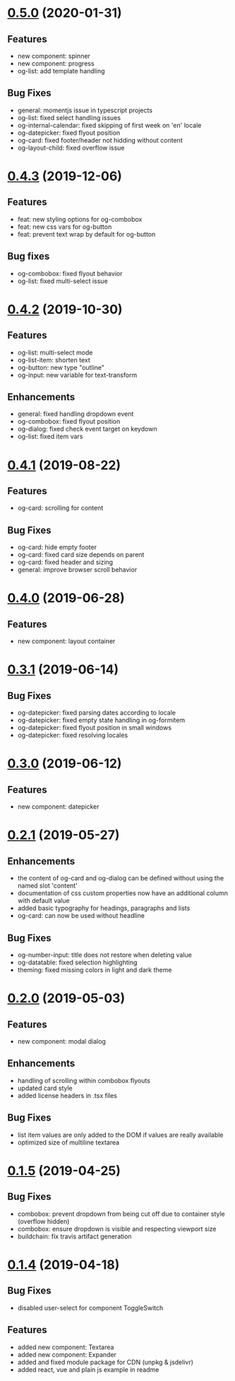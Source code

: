 # [0.5.0](https://github.com/orgenic/orgenic-ui/compare/v0.4.3...v0.5.0) (2020-01-31)

## Features
* new component: spinner
* new component: progress
* og-list: add template handling

## Bug Fixes
* general: momentjs issue in typescript projects
* og-list: fixed select handling issues
* og-internal-calendar: fixed skipping of first week on 'en' locale
* og-datepicker: fixed flyout position
* og-card: fixed footer/header not hidding without content
* og-layout-child: fixed overflow issue


# [0.4.3](https://github.com/orgenic/orgenic-ui/compare/v0.4.2...v0.4.3) (2019-12-06)

## Features
* feat: new styling options for og-combobox
* feat: new css vars for og-button
* feat: prevent text wrap by default for og-button

## Bug fixes
* og-combobox: fixed flyout behavior
* og-list: fixed multi-select issue


# [0.4.2](https://github.com/orgenic/orgenic-ui/compare/v0.4.1...v0.4.2) (2019-10-30)

## Features
* og-list: multi-select mode
* og-list-item: shorten text
* og-button: new type "outline"
* og-input: new variable for text-transform

## Enhancements
* general: fixed handling dropdown event
* og-combobox: fixed flyout position
* og-dialog: fixed check event target on keydown
* og-list: fixed item vars


# [0.4.1](https://github.com/orgenic/orgenic-ui/compare/v0.4.0...v0.4.1) (2019-08-22)

## Features
* og-card: scrolling for content

## Bug Fixes
* og-card: hide empty footer
* og-card: fixed card size depends on parent
* og-card: fixed header and sizing
* general: improve browser scroll behavior


# [0.4.0](https://github.com/orgenic/orgenic-ui/compare/v0.3.1...v0.4.0) (2019-06-28)

## Features
* new component: layout container


# [0.3.1](https://github.com/orgenic/orgenic-ui/compare/v0.3.0...v0.3.1) (2019-06-14)

## Bug Fixes
* og-datepicker: fixed parsing dates according to locale
* og-datepicker: fixed empty state handling in og-formitem
* og-datepicker: fixed flyout position in small windows
* og-datepicker: fixed resolving locales


# [0.3.0](https://github.com/orgenic/orgenic-ui/compare/v0.2.1...v0.3.0) (2019-06-12)

## Features
* new component: datepicker


# [0.2.1](https://github.com/orgenic/orgenic-ui/compare/v0.2.0...v0.2.1) (2019-05-27)

## Enhancements
* the content of og-card and og-dialog can be defined without using the named slot 'content'
* documentation of css custom properties now have an additional column with default value
* added basic typography for headings, paragraphs and lists
* og-card: can now be used without headline

## Bug Fixes
* og-number-input: title does not restore when deleting value
* og-datatable: fixed selection highlighting
* theming: fixed missing colors in light and dark theme


# [0.2.0](https://github.com/orgenic/orgenic-ui/compare/v0.1.5...v0.2.0) (2019-05-03)

## Features
* new component: modal dialog

## Enhancements
* handling of scrolling within combobox flyouts
* updated card style
* added license headers in .tsx files

## Bug Fixes
* list item values are only added to the DOM if values are really available
* optimized size of multiline textarea


# [0.1.5](https://github.com/orgenic/orgenic-ui/compare/v0.1.4...v0.1.5) (2019-04-25)

## Bug Fixes
* combobox: prevent dropdown from being cut off due to container style (overflow hidden)
* combobox: ensure dropdown is visible and respecting viewport size
* buildchain: fix travis artifact generation


# [0.1.4](https://github.com/orgenic/orgenic-ui/compare/v0.1.3...v0.1.4) (2019-04-18)

## Bug Fixes
* disabled user-select for component ToggleSwitch

## Features
* added new component: Textarea
* added new component: Expander
* added and fixed module package for CDN (unpkg & jsdelivr)
* added react, vue and plain js example in readme

